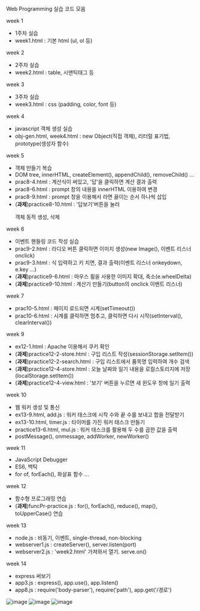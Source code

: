 Web Programming 실습 코드 모음

week 1
- 1주차 실습
- week1.html : 기본 html (ul, ol 등)

week 2
- 2주차 실습
- week2.html : table, 시맨틱태그 등

week 3
- 3주차 실습
- week3.html : css (padding, color, font 등)

week 4 
- javascript 객체 생성 실습
- obj-gen.html, week4.html : new Object(직접 객체), 리터럴 표기법, prototype(생성자 함수)

week 5
- 객체 만들기 복습
- DOM tree, innerHTML, createElement(), appendChild(), removeChild() ...
- prac8-4.html : 계산식이 써있고, '답'을 클릭하면 계산 결과 출력
- prac8-6.html : prompt 창의 내용을 innerHTML 이용하여 변경
- prac8-9.html : prompt 창을 이용해서 라면 끓이는 순서 하나씩 삽입
- (**과제**)practice8-10.html : '답보기'버튼을 눌러 <p>객체 동적 생성, 삭제

week 6
- 이벤트 핸들링 코드 작성 실습
- prac9-2.html : 라디오 버튼 클릭하면 이미지 생성(new Image(), 이벤트 리스너 onclick)
- prac9-3.html : 식 입력하고 <Enter>키 치면, 결과 출력(이벤트 리스너 onkeydown, e.key ...)
- (**과제**)practice9-6.html : 마우스 휠을 사용한 이미지 확대, 축소(e.wheelDelta)
- (**과제**)practice9-10.html : 계산기 만들기(button의 onclick 이벤트 리스너)

week 7
- prac10-5.html : 페이지 로드되면 시계(setTimeout())
- prac10-6.html : 시계를 클릭하면 멈추고, 클릭하면 다시 시작(setInterval(), clearInterval())

week 9
- ex12-1.html : Apache 이용해서 쿠키 확인
- (**과제**)practice12-2-store.html : 구입 리스트 작성(sessionStorage.setItem())
- (**과제**)practice12-2-search.html : 구입 리스트에서 품목명 입력하여 개수 검색
- (**과제**)practice12-4-store.html : 오늘 날짜와 일기 내용을 로컬스토리지에 저장(localStorage.setItem())
- (**과제**)practice12-4-view.html : '보기' 버튼을 누르면 새 윈도우 창에 일기 출력

week 10
- 웹 워커 생성 및 통신
- ex13-9.html, add.js : 워커 태스크에 시작 수와 끝 수를 보내고 합을 전달받기
- ex13-10.html, timer.js : 타이머를 가진 워커 태스크 만들기
- practice13-6.html, mul.js : 워커 태스크를 활용해 두 수를 곱한 값을 출력
- postMessage(), onmessage, addWorker, newWorker()

week 11
- JavaScript Debugger
- ES6, 백틱
- for of, forEach(), 화살표 함수 ...

week 12
- 함수형 프로그래밍 연습
- (**과제**)funcPr-practice.js : for(), forEach(), reduce(), map(), toUpperCase() 연습

week 13
- node.js : 비동기, 이벤트, single-thread, non-blocking
- webserver1.js : createServer(), server.listen(port)
- webserver2.js : 'week2.html' 가져와서 열기. serve.on()

week 14
- express 써보기
- app3.js : express(), app.use(), app.listen()
- app8.js : require('body-parser'), require('path'), app.get('/경로')

![image](https://github.com/user-attachments/assets/1b94e465-dffb-4d46-9bec-4d79351a24be)
![image](https://github.com/user-attachments/assets/bab976cd-b288-41f3-869e-72512d529ede)
![image](https://github.com/user-attachments/assets/3f135952-75cf-435f-adbc-e49b1fa961d9)
